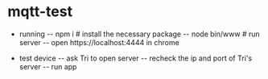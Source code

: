 # mqtt-test

- running
-- npm i # install the necessary package
-- node bin/www # run server
-- open https://localhost:4444 in chrome

- test device
-- ask Tri to open server
-- recheck the ip and port of Tri's server
-- run app
